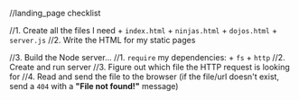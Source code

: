 //landing_page checklist

//1. Create all the files I need
    + `index.html`
    + `ninjas.html`
    + `dojos.html`
    + `server.js`
//2. Write the HTML for my static pages

//3. Build the Node server...
    //1. `require` my dependencies:
        + `fs`
        + `http`
    //2. Create and run server
    //3. Figure out which file the HTTP request is looking for
    //4. Read and send the file to the browser (if the file/url doesn't exist, send a `404` with a **"File not found!"** message)
